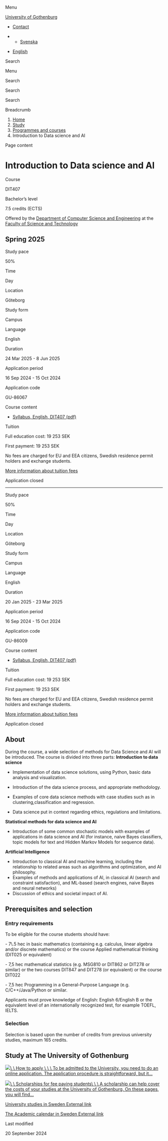 Menu

[University of Gothenburg](https://www.gu.se/en)

- [Contact](https://www.gu.se/en/contact)

- - [Svenska](https://www.gu.se/studera/hitta-utbildning/introduktion-till-data-science-och-ai-dit407)
- [English](https://www.gu.se/en/study-gothenburg/introduction-to-data-science-and-ai-dit407)

Search


Menu


Search


Search

Search

Breadcrumb

1. [Home](https://www.gu.se/en)
2. [Study](https://www.gu.se/en/study-in-gothenburg)
3. [Programmes and courses](https://www.gu.se/en/study-in-gothenburg/study-options)
4. Introduction to Data science and AI


Page content

# Introduction to Data science and AI

Course


DIT407


Bachelor’s level



7.5 credits (ECTS)




Offered by the
[Department of Computer Science and Engineering](https://www.gu.se/en/computer-science-engineering)
at the
[Faculty of Science and Technology](https://www.gu.se/en/science-and-technology)

## Spring 2025

Study pace


50%

Time


Day

Location


Göteborg

Study form


Campus

Language


English

Duration


24 Mar 2025
\- 8 Jun 2025

Application period


16 Sep 2024
\- 15 Oct 2024

Application code


GU-86067

Course content


- [Syllabus, English, DIT407 (pdf)](https://kursplaner.gu.se/pdf/kurs/en/DIT407)


Tuition


Full education cost: 19 253 SEK

First payment: 19 253 SEK

No fees are charged for EU and EEA citizens, Swedish residence permit holders and exchange students.

[More information about tuition fees](https://www.gu.se/en/study-in-gothenburg/apply/tuition-fees)

Application closed


* * *

Study pace


50%

Time


Day

Location


Göteborg

Study form


Campus

Language


English

Duration


20 Jan 2025
\- 23 Mar 2025

Application period


16 Sep 2024
\- 15 Oct 2024

Application code


GU-86009

Course content


- [Syllabus, English, DIT407 (pdf)](https://kursplaner.gu.se/pdf/kurs/en/DIT407)


Tuition


Full education cost: 19 253 SEK

First payment: 19 253 SEK

No fees are charged for EU and EEA citizens, Swedish residence permit holders and exchange students.

[More information about tuition fees](https://www.gu.se/en/study-in-gothenburg/apply/tuition-fees)

Application closed


## About

During the course, a wide selection of methods for Data Science and AI will be introduced. The course is divided into three parts: **Introduction to data science**

- Implementation of data science solutions, using Python, basic data analysis and visualization.
- Introduction of the data science process, and appropriate methodology.

- Examples of core data science methods with case studies such as in clustering,classification and regression.
- Data science put in context regarding ethics, regulations and limitations.


**Statistical methods for data science and AI**

- Introduction of some common stochastic models with examples of applications in data science and AI (for instance, naive Bayes classifiers, topic models for text and Hidden Markov Models for sequence data).

**Artificial Intelligence**

- Introduction to classical AI and machine learning, including the relationship to related areas such as algorithms and optimization, and AI philosophy.
- Examples of methods and applications of AI, in classical AI (search and constraint satisfaction), and ML-based (search engines, naive Bayes and neural networks)
- Discussion of ethics and societal impact of AI.

## Prerequisites and selection

### Entry requirements

To be eligible for the course students should have:

\- 7\\.5 hec in basic mathematics (containing e.g. calculus, linear algebra and/or discrete mathematics) or the course Applied mathematical thinking (DIT025 or equivalent)

\- 7,5 hec mathematical statistics (e.g. MSG810 or DIT862 or DIT278 or similar) or the two courses DIT847 and DIT278 (or equivalent) or the course DIT022

\- 7,5 hec Programming in a General-Purpose Language (e.g. C/C++/Java/Python or similar.

Applicants must prove knowledge of English: English 6/English B or the equivalent level of an internationally recognized test, for example TOEFL, IELTS.

### Selection

Selection is based upon the number of credits from previous university studies, maximum 165 credits.

## Study at The University of Gothenburg

[![](https://www.gu.se/sites/default/files/dynamic-image/dynamic_image_2188_218/public/2020-03/cytonn-photography-ZJEKICY5EXY-unsplash.jpg?media_id=2553&width=1904&height=208)\\
\\
How to apply \\
\\
\\
To be admitted to the University, you need to do an online application. The application procedure is straightforward, but it…](https://www.gu.se/en/study-in-gothenburg/apply)

[![](https://www.gu.se/sites/default/files/dynamic-image/dynamic_image_2188_218/public/2024-01/GU-7.jpg?media_id=95188&width=1904&height=208)\\
\\
Scholarships for fee paying students\\
\\
\\
A scholarship can help cover the costs of your studies at the University of Gothenburg. On these pages, you will find…](https://www.gu.se/en/study-in-gothenburg/apply/scholarships-for-fee-paying-students)

[University studies in Sweden External link](https://www.gu.se/en/study-in-gothenburg/before-you-arrive/university-studies-in-sweden "External link")

[The Academic calendar in Sweden External link](https://www.gu.se/en/study-in-gothenburg/when-you-are-here/academic-calendar "External link")

Last modified


20 September 2024